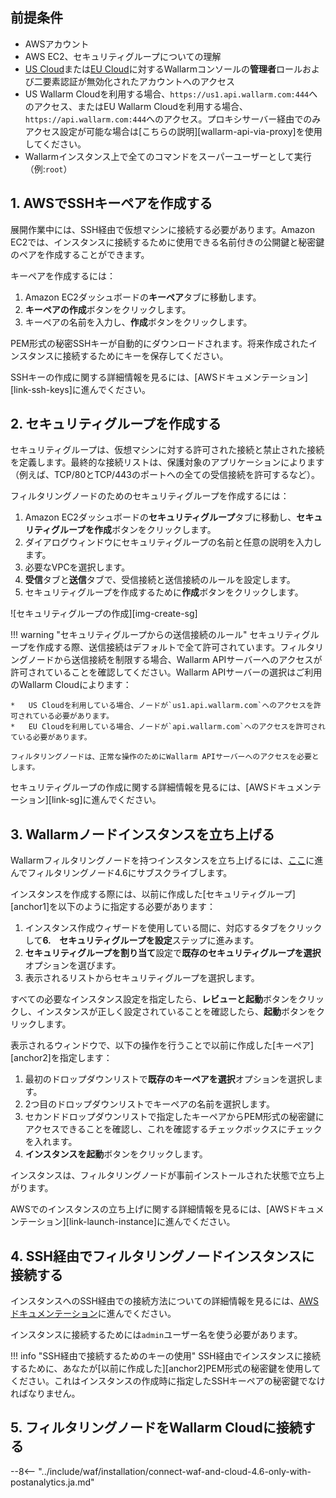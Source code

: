 ## 前提条件

* AWSアカウント
* AWS EC2、セキュリティグループについての理解
* [US Cloud](https://us1.my.wallarm.com/)または[EU Cloud](https://my.wallarm.com/)に対するWallarmコンソールの**管理者**ロールおよび二要素認証が無効化されたアカウントへのアクセス
* US Wallarm Cloudを利用する場合、`https://us1.api.wallarm.com:444`へのアクセス、またはEU Wallarm Cloudを利用する場合、`https://api.wallarm.com:444`へのアクセス。プロキシサーバー経由でのみアクセス設定が可能な場合は[こちらの説明][wallarm-api-via-proxy]を使用してください。
* Wallarmインスタンス上で全てのコマンドをスーパーユーザーとして実行（例:`root`）

## 1. AWSでSSHキーペアを作成する

展開作業中には、SSH経由で仮想マシンに接続する必要があります。Amazon EC2では、インスタンスに接続するために使用できる名前付きの公開鍵と秘密鍵のペアを作成することができます。

キーペアを作成するには：

1. Amazon EC2ダッシュボードの**キーペア**タブに移動します。
2. **キーペアの作成**ボタンをクリックします。
3. キーペアの名前を入力し、**作成**ボタンをクリックします。

PEM形式の秘密SSHキーが自動的にダウンロードされます。将来作成されたインスタンスに接続するためにキーを保存してください。

SSHキーの作成に関する詳細情報を見るには、[AWSドキュメンテーション][link-ssh-keys]に進んでください。

## 2. セキュリティグループを作成する

セキュリティグループは、仮想マシンに対する許可された接続と禁止された接続を定義します。最終的な接続リストは、保護対象のアプリケーションによります（例えば、TCP/80とTCP/443のポートへの全ての受信接続を許可するなど）。

フィルタリングノードのためのセキュリティグループを作成するには：

1. Amazon EC2ダッシュボードの**セキュリティグループ**タブに移動し、**セキュリティグループを作成**ボタンをクリックします。
2. ダイアログウィンドウにセキュリティグループの名前と任意の説明を入力します。
3. 必要なVPCを選択します。
4. **受信**タブと**送信**タブで、受信接続と送信接続のルールを設定します。
5. セキュリティグループを作成するために**作成**ボタンをクリックします。

![セキュリティグループの作成][img-create-sg]

!!! warning "セキュリティグループからの送信接続のルール"
    セキュリティグループを作成する際、送信接続はデフォルトで全て許可されています。フィルタリングノードから送信接続を制限する場合、Wallarm APIサーバーへのアクセスが許可されていることを確認してください。Wallarm APIサーバーの選択はご利用のWallarm Cloudによります：

    *   US Cloudを利用している場合、ノードが`us1.api.wallarm.com`へのアクセスを許可されている必要があります。
    *   EU Cloudを利用している場合、ノードが`api.wallarm.com`へのアクセスを許可されている必要があります。
    
    フィルタリングノードは、正常な操作のためにWallarm APIサーバーへのアクセスを必要とします。

セキュリティグループの作成に関する詳細情報を見るには、[AWSドキュメンテーション][link-sg]に進んでください。

## 3. Wallarmノードインスタンスを立ち上げる

Wallarmフィルタリングノードを持つインスタンスを立ち上げるには、[ここ](https://aws.amazon.com/marketplace/pp/B073VRFXSD)に進んでフィルタリングノード4.6にサブスクライブします。

インスタンスを作成する際には、以前に作成した[セキュリティグループ][anchor1]を以下のように指定する必要があります：

1. インスタンス作成ウィザードを使用している間に、対応するタブをクリックして**6.　セキュリティグループを設定**ステップに進みます。
2. **セキュリティグループを割り当て**設定で**既存のセキュリティグループを選択**オプションを選びます。
3. 表示されるリストからセキュリティグループを選択します。

すべての必要なインスタンス設定を指定したら、**レビューと起動**ボタンをクリックし、インスタンスが正しく設定されていることを確認したら、**起動**ボタンをクリックします。

表示されるウィンドウで、以下の操作を行うことで以前に作成した[キーペア][anchor2]を指定します：

1. 最初のドロップダウンリストで**既存のキーペアを選択**オプションを選択します。
2. 2つ目のドロップダウンリストでキーペアの名前を選択します。
3. セカンドドロップダウンリストで指定したキーペアからPEM形式の秘密鍵にアクセスできることを確認し、これを確認するチェックボックスにチェックを入れます。
4. **インスタンスを起動**ボタンをクリックします。

インスタンスは、フィルタリングノードが事前インストールされた状態で立ち上がります。

AWSでのインスタンスの立ち上げに関する詳細情報を見るには、[AWSドキュメンテーション][link-launch-instance]に進んでください。

## 4. SSH経由でフィルタリングノードインスタンスに接続する

インスタンスへのSSH経由での接続方法についての詳細情報を見るには、[AWSドキュメンテーション](https://docs.aws.amazon.com/AWSEC2/latest/UserGuide/AccessingInstances.html)に進んでください。

インスタンスに接続するためには`admin`ユーザー名を使う必要があります。

!!! info "SSH経由で接続するためのキーの使用"
    SSH経由でインスタンスに接続するために、あなたが[以前に作成した][anchor2]PEM形式の秘密鍵を使用してください。これはインスタンスの作成時に指定したSSHキーペアの秘密鍵でなければなりません。

## 5. フィルタリングノードをWallarm Cloudに接続する

--8<-- "../include/waf/installation/connect-waf-and-cloud-4.6-only-with-postanalytics.ja.md"